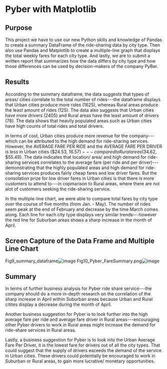 # Pyber with Matplotlib

## Purpose
This project we have to use our new Python skills and knowledge of Pandas to create a summary DataFrame of the ride-sharing data by city type. Then also use Pandas and Matplotlib to create a multiple-line graph that displays the total weekly fares for each city type. And lastly, we are to submit a written report that summarizes how the data differs by city type and how those differences can be used by decision-makers of the company PyBer.

## Results
According to the summary dataframe, the data suggests that types of areas/ cities correlate to the total number of rides---the dataframe displays that Urban cities produce more rides (1625), whereas Rural areas produce the least amount of rides (125). The data also suggests that Urban cities have more drivers (2405) and Rural areas have the least amount of drivers (78). The data shows that heavily populated areas such as Urban cities have high counts of total rides and total drivers. 

In terms of cost, Urban cities produce more revenue for the company---which can be attributed to the high demand for ride-sharing services. However, the AVERAGE FARE PER RIDE and the AVERAGE FARE PER DRIVER is less in Urban cities ($24.53, $16.57)---compared to Rural areas ($34.62, $55.49). The data indicates that location/ area/ and high demand for ride-sharing services correlates to the average fare (per ride and per driver)---demonstrating that the highly populated areas and high demand for ride-sharing services produces fairly cheap fares and low driver fares. But the consolation prize for low driver fares in Urban cities is that there is more customers to attend to---in copmarison to Rural areas, where there are not alot of customers seeking the ride-sharing service. 

In the multiple-line chart, we were able to compare total fares by city type over the course of five months (from Jan. - May). The number of rides seem peak at the end of February and decrease by the time March comes along. Each line for each city type displays very similar trends---however the red line for Suburban areas shows a sharp increase in the month of April. 

## Screen Capture of the Data Frame and Multiple Line Chart 
Fig9_summary_dataframe![image](https://user-images.githubusercontent.com/80291340/115167004-ae871d00-a06a-11eb-818a-c5d78e4e61d0.png)
Fig10_Pyber_FareSummary.png![image](https://user-images.githubusercontent.com/80291340/115167015-b47cfe00-a06a-11eb-89e4-8ae3a161353f.png)

## Summary 
In terms of further business analysis for Pyber ride share service---the company should do a more in-depth research on the correlation of the sharp increase in April within Suburban areas because Urban and Rural citites display a decrease during the month of April. 

Another business suggestion for Pyber is to look further into the high average fare per ride and average fare driver in Rural areas---encouraging other Pyber drivers to work in Rural areas might increase the demand for ride-share services in Rural areas. 

Lastly, a business suggestion for Pyber is to look into the Urban Average Fare Per Driver, it is the lowest fare for drivers out of all the city types. That could suggest that the supply of drivers exceeds the demand of the service in Urban cities. These drivers could potentially be encouraged to work in Suburban or Rural areas, to gain more lucrative/ monetary opportunities. 
